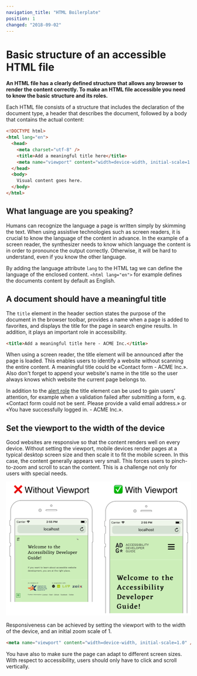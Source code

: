 ```yaml
---
navigation_title: "HTML Boilerplate"
position: 1
changed: "2018-09-02"
---
```


# Basic structure of an accessible HTML file

**An HTML file has a clearly defined structure that allows any browser to render the content correctly. To make an HTML file accessible you need to know the basic structure and its roles.**

Each HTML file consists of a structure that includes the declaration of the document type, a header that describes the document, followed by a body that contains the actual content:

```html
<!DOCTYPE html>
<html lang="en">
  <head>
    <meta charset="utf-8" />
    <title>Add a meaningful title here</title>
    <meta name="viewport" content="width=device-width, initial-scale=1.0" />
  </head>
  <body>
    Visual content goes here.
  </body>
</html>
```

## What language are you speaking?
Humans can recognize the language a page is written simply by skimming the text. When using assistive technologies such as screen readers, it is crucial to know the language of the content in advance. In the example of a screen reader, the synthesizer needs to know which language the content is in order to pronounce the output correctly. Otherwise, it will be hard to understand, even if you know the other language.

By adding the language attribute `lang` to the HTML tag we can define the language of the enclosed content. `<html lang="en">` for example defines the documents content by default as English.

## A document should have a meaningful title
The `title` element in the header section states the purpose of the document in the browser toolbar, provides a name when a page is added to favorites, and displays the title for the page in search engine results. In addition, it plays an important role in accessibility.

```html
<title>Add a meaningful title here - ACME Inc.</title>
```

When using a screen reader, the title element will be announced after the page is loaded. This enables users to identify a website without scanning the entire content. A meaningful title could be «Contact form - ACME Inc.». Also don't forget to append your website's name in the title so the user always knows which website the current page belongs to.

In addition to the <a href="/examples/sensible-aria-usage/alert/">alert role</a> the title element can be used to gain users' attention, for example when a validation failed after submitting a form, e.g. «Contact form could not be sent. Please provide a valid email address.» or «You have successfully logged in. - ACME Inc.».

## Set the viewport to the width of the device
Good websites are responsive so that the content renders well on every device. Without setting the viewport, mobile devices render pages at a typical desktop screen size and then scale it to fit the mobile screen. In this case, the content generally appears very small. This forces users to pinch-to-zoom and scroll to scan the content. This is a challenge not only for users with special needs.

![Layout of a website when a viewport is present versus no viewport.](_media/viewport.png)

Responsiveness can be achieved by setting the viewport with to the width of the device, and an initial zoom scale of 1.

```html
<meta name="viewport" content="width=device-width, initial-scale=1.0" />
```

You have also to make sure the page can adapt to different screen sizes. With respect to accessibility, users should only have to click and scroll vertically.
